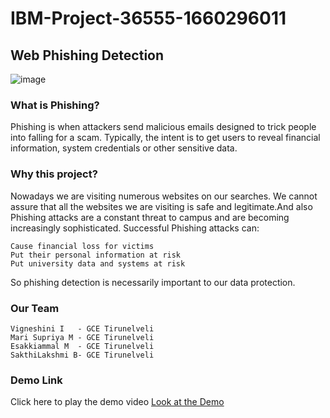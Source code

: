 # IBM-Project-36555-1660296011

## Web Phishing Detection

![image](https://user-images.githubusercontent.com/94916479/202640220-e11462a2-ebbc-40e2-97d7-c672facfc9a4.png)


### What is Phishing?
Phishing is when attackers send malicious emails designed to trick people into falling for a scam. Typically, the intent is to get users to reveal financial information, system credentials or other sensitive data.

### Why this project?

Nowadays we are visiting numerous websites on our searches. We cannot assure that all the websites we are visiting is safe and legitimate.And also Phishing attacks are a constant threat to campus and are becoming increasingly sophisticated. Successful Phishing attacks can:

    Cause financial loss for victims
    Put their personal information at risk
    Put university data and systems at risk

So phishing detection is necessarily important to our data protection.

### Our Team

    Vigneshini I   - GCE Tirunelveli
    Mari Supriya M - GCE Tirunelveli
    Esakkiammal M  - GCE Tirunelveli
    SakthiLakshmi B- GCE Tirunelveli
    
### Demo Link
Click here to play the demo video [Look at the Demo](https://youtu.be/Iwcn8u892gM)
    
